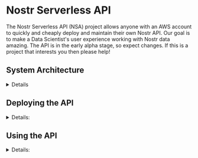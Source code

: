 # Nostr Serverless API

The Nostr Serverless API (NSA) project allows anyone with an AWS account to quickly and cheaply deploy and maintain their own Nostr API. Our goal is to make a Data Scientist's user experience working with Nostr data amazing. The API is in the early alpha stage, so expect changes. If this is a project that interests you then please help!

## System Architecture
<details>

NSA's system architecture is outlined in **Figure 1** below. Specifically, this project consists of an AWS API Gateway that routes inbound API calls into an AWS Lambda function, which, in turn, spins up a Dockerized Flask application to process the API request. This architecture was chosen to minimize operating costs at low traffic volumes. We use an AWS Cloudformation Template to automate cloud service orchestration so that deploying (and maintaining) the API is trivial.

<p align="center">
  <img src="https://github.com/garyokeeffe/NSA/blob/main/resources/NostrServerlessAPI.png?raw=true"><br>
  <b>Figure 1</b>: Nostr Serverless API System Architecture Diagram
</p>

</details>

## Deploying the API
<details>
<summary>Details:</summary>

### Prerequisites

- An AWS account
- Docker installed, running, and configured to build `arm64` images
- AWS CLI installed and configured with your AWS credentials.

### Steps:

<details>
<summary><b>Step 1: Build and push the Docker image</b> </summary>

Navigate to the directory containing the Dockerfile (`Dockerfile`) and run the following commands (replacing `ACCOUNT_ID` with your AWS account ID and `REGION` with your desired AWS region):

```bash
aws ecr get-login-password --region REGION | docker login --username AWS --password-stdin ACCOUNT_ID.dkr.ecr.REGION.amazonaws.com # Log into your AWS account (remember to replace REGION and ACCOUNT_ID)
aws ecr create-repository --repository-name nostr-app --region REGION # Create your ECR (if the ECR doesn't already exist)
docker build -t nostr-app . # Build the docker image giving it the name "nostr-app" 
docker tag nostr-app:latest ACCOUNT_ID.dkr.ecr.REGION.amazonaws.com/nostr-app:latest # Tag your docker image with the ECR name
docker push ACCOUNT_ID.dkr.ecr.REGION.amazonaws.com/nostr-app:latest # Push your docker image onto the ECR
```
</details>
<details>
<summary><b>Step 2: Deploy the CloudFormation stack</b></summary>

Navigate to the directory containing the CloudFormation template (`cloudformationtemplate.yaml`) and run the following command, replacing `STACK_NAME` with your desired CloudFormation stack name and `DOCKER_IMAGE_URI` with the URI of the Docker image you just pushed:

   ```bash
   aws cloudformation deploy --template-file ./cloudformationtemplate.yaml --stack-name STACK_NAME --parameter-overrides DockerImageUri=DOCKER_IMAGE_URI --capabilities CAPABILITY_IAM
   ```

   After successful deployment, you can access the Flask application via the URL of the API Gateway that was created. You can find your API's base URL by running the following command after successful deployment:
```bash
aws cloudformation describe-stacks --stack-name STACK_NAME --query 'Stacks[].Outputs'
```
(remember to replace `STACK_NAME` with the name of your stack (which is defined when you ran `aws cloudformation deploy` in the last step).
</details>
</details>

## Using the API

<details>
<summary>Details:</summary>
  
Full API documentation is available to Open API standards in this project's `openapi.yaml` file, and is also hosted on [Swagger Hub here](https://app.swaggerhub.com/apis/GARYJOKEEFFE/nostr-serverless_api/0.0.1). We also briefly describe them in this section.

Recall, you must first get your API's Base URL via the `describe-stacks` command (which can be found in Step 2 of the **Deploying the API** section). Once you have the base URL, you will be able to reach the following endpoints (with more endpoints to follow soon):

<details>
<summary>Verify the API is running correctly</summary>

**Description**: Publishing a "Running Nostr Serverless API" note from your account to verify everything is set up correctly

**Endpoint**: `/v0/verify`

**HTTP Method**: `POST`

**Objects to be added to the HTTP request**:
- relays = [LIST OF RELAYS OR STRING OF RELAY]
- private_key = [PRIVATE KEY IN NSEC FORMAT]

</details>

<details>
<summary>Send a Public Note</summary>

**Description**: Send a note from your account to a set of relays

**Endpoint**: `/v0/send/note`

**HTTP Method**: `POST`

**Objects to be added to the HTTP request**:
- relays = [LIST OF RELAYS OR STRING OF RELAY]
- private_key = [PRIVATE KEY IN NSEC FORMAT]
- text = [STRING OF YOUR NOTE's CONTENT]

</details>

<details>
<summary>Send a DM</summary>

**Description**: Send a DM from your account to someone else's over a set of relays

**Endpoint**: `/v0/send/dm`

**HTTP Method**: `POST`

**Objects to be added to the HTTP request**:
- relays = [LIST OF RELAYS OR STRING OF RELAY]
- sender_private_key = [PRIVATE KEY IN NSEC FORMAT]
- recipient_public_key = [PRIVATE KEY IN NPUB OR HEX FORMAT]
- text = [STRING OF YOUR NOTE's CONTENT]

</details>


<details>
<summary>Fetch Public Notes</summary>

**Description**: Fetch all notes that meet the filter criteria (filters to be added to request)

**Endpoint**: `/v0/fetch/notes`

**HTTP Method**: `POST`

**Objects that can be added to the HTTP request**:
- authors = [LIST OR STRING OF NPUB OR HEX FORMATTED AUTHOR[S]] 
- relays = [LIST OF RELAYS OR STRING OF RELAY]
- event_refs = [LIST OR STRING OF EVENT REFENENCES]
- pubkey_refs = [LIST OR STRING OF PUB KEY REFENENCES]
- since = [INTEGER OF INTERVAL START]
- until = [INTEGER OF INTERVAL TERMINATION]
- limit = [INTEGER OF #NOTES TO FETCH PER RELAY (Defaults to 2000)]

**Objects included in response**:
- Dictionary of noteIDs wherein each object has the following properties:
   - time_created = [INTEGER OF WHEN NOTE WAS CREATED]
   - content = [STRING REPRESENTING NOTE's CONTENT]
   - author = [AUTHORS PUBLIC KEY IN HEX FORMAT]
   - signature = [STRING OF NOTE SIGNATURE]
   - tags = [JSON BLOB OF NOSTR NOTE TAG OBJECTS]

</details>

We will be pubilshing comprehensive examples in video and text format. Follow me on Nostr (npub10mgeum509kmlayzuvxhkl337zuh4x2knre8ak2uqhpcra80jdttqqvehf6) or on Twitter @garyjokeeffe to stay up-to-date. 

</details>
